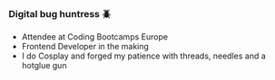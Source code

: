 ### Digital bug huntress 🪲

- Attendee at Coding Bootcamps Europe
- Frontend Developer in the making
- I do Cosplay and forged my patience with threads, needles and a hotglue gun

